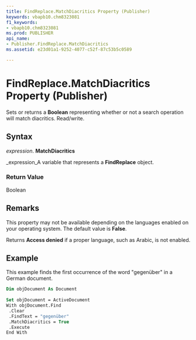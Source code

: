 ```yaml
---
title: FindReplace.MatchDiacritics Property (Publisher)
keywords: vbapb10.chm8323081
f1_keywords:
- vbapb10.chm8323081
ms.prod: PUBLISHER
api_name:
- Publisher.FindReplace.MatchDiacritics
ms.assetid: e23d01a1-9252-4077-c52f-87c53b5c0589

---
```



# FindReplace.MatchDiacritics Property (Publisher)

Sets or returns a  **Boolean** representing whether or not a search operation will match diacritics. Read/write.


## Syntax

 _expression_. **MatchDiacritics**

 _expression_A variable that represents a  **FindReplace** object.


### Return Value

Boolean


## Remarks

This property may not be available depending on the languages enabled on your operating system. The default value is  **False**.

Returns  **Access denied** if a proper language, such as Arabic, is not enabled.


## Example

This example finds the first occurrence of the word "gegenüber" in a German document. 


```vb
Dim objDocument As Document 
 
Set objDocument = ActiveDocument 
With objDocument.Find 
 .Clear 
 .FindText = "gegenüber" 
 .MatchDiacritics = True 
 .Execute 
End With 

```


